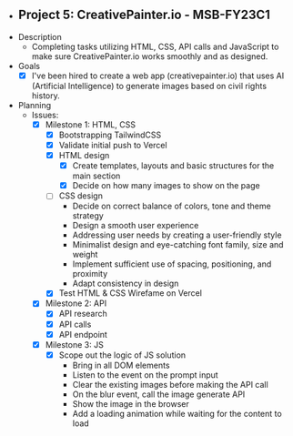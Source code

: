 - ## Project 5: CreativePainter.io - MSB-FY23C1
- Description  
	- Completing tasks utilizing HTML, CSS, API calls and JavaScript to make sure CreativePainter.io works smoothly and as designed.  
- Goals  
	- [x] I've been hired to create a web app (creativepainter.io) that uses AI (Artificial Intelligence) to generate images based on civil rights history.  
- Planning  
	- Issues:  
		- [x] Milestone 1: HTML, CSS  
			- [x] Bootstrapping TailwindCSS  
			- [x] Validate initial push to Vercel  
			- [x] HTML design  
				- [x] Create templates, layouts and basic structures for the main section  
				- [x] Decide on how many images to show on the page  
			- [ ] CSS design  
				- Decide on correct balance of colors, tone and theme strategy  
				- Design a smooth user experience  
				- Addressing user needs by creating a user-friendly style  
				- Minimalist design and eye-catching font family, size and weight  
				- Implement sufficient use of spacing, positioning, and proximity  
				- Adapt consistency in design  
			- [x] Test HTML & CSS Wirefame on Vercel  
		- [x] Milestone 2: API  
			- [x] API research  
			- [x] API calls  
			- [x] API endpoint  
		- [x] Milestone 3: JS  
			- [x] Scope out the logic of JS solution  
				- Bring in all DOM elements  
                - Listen to the event on the prompt input  
                - Clear the existing images before making the API call
            	- On the blur event, call the image generate API  
                - Show the image in the browser  
                - Add a loading animation while waiting for the content to load